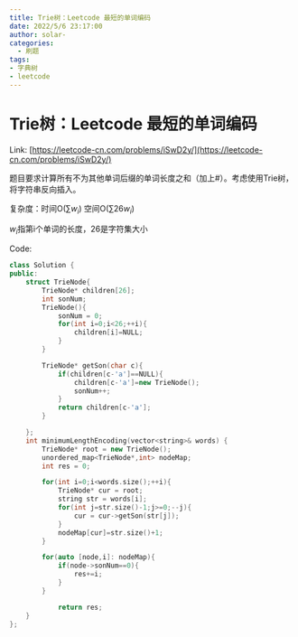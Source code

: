 ```yaml
---
title: Trie树：Leetcode 最短的单词编码
date: 2022/5/6 23:17:00
author: solar-
categories: 
  - 刷题
tags:
- 字典树
- leetcode
---
```


# Trie树：Leetcode 最短的单词编码

Link: [https://leetcode-cn.com/problems/iSwD2y/](https://leetcode-cn.com/problems/iSwD2y/)

题目要求计算所有不为其他单词后缀的单词长度之和（加上#）。考虑使用Trie树，将字符串反向插入。

复杂度：时间O($\sum{w_i}$) 空间O($\sum{26w_i}$)

$w_i$指第i个单词的长度，26是字符集大小

Code:

```c++
class Solution {
public:
    struct TrieNode{
        TrieNode* children[26];
        int sonNum;
        TrieNode(){
            sonNum = 0;
            for(int i=0;i<26;++i){
                children[i]=NULL;
            }
        }

        TrieNode* getSon(char c){
            if(children[c-'a']==NULL){
                children[c-'a']=new TrieNode();
                sonNum++;
            }
            return children[c-'a'];
        }

    };
    int minimumLengthEncoding(vector<string>& words) {
        TrieNode* root = new TrieNode();
        unordered_map<TrieNode*,int> nodeMap;
        int res = 0;

        for(int i=0;i<words.size();++i){
            TrieNode* cur = root;
            string str = words[i];
            for(int j=str.size()-1;j>=0;--j){
                cur = cur->getSon(str[j]);
            }
            nodeMap[cur]=str.size()+1;
        }

        for(auto [node,i]: nodeMap){
            if(node->sonNum==0){
                res+=i;
            }
        }

            return res;
    }
};
```

